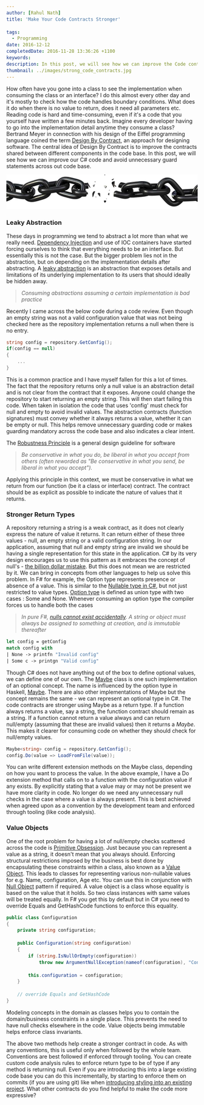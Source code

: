 ```yaml
---
author: [Rahul Nath]
title: 'Make Your Code Contracts Stronger'
  
tags:
  - Programming
date: 2016-12-12
completedDate: 2016-11-28 13:36:26 +1100
keywords:
description: In this post, we will see how we can improve the Code contracts in C# and avoid unnecessary Guard statements across our code base.
thumbnail: ../images/strong_code_contracts.jpg
---
```


How often have you gone into a class to see the implementation when consuming the class or an interface? I do this almost every other day and it's mostly to check how the code handles boundary conditions. What does it do when there is no value to return, does it need all parameters etc. Reading code is hard and time-consuming, even if it's a code that you yourself have written a few minutes back. Imagine every developer having to go into the implementation detail anytime they consume a class? Bertrand Meyer in connection with his design of the Eiffel programming language coined the term [Design By Contract](https://en.wikipedia.org/wiki/Design_by_contract), an approach for designing software. The central idea of Design By Contract is to improve the contracts shared between different components in the code base. In this post, we will see how we can improve our C# code and avoid unnecessary guard statements across out code base.

<a href="http://nebula.wsimg.com/6e7b8057c7f32b90d4f144424c8a7ae1?AccessKeyId=00F174C5B1CCF865161D&disposition=0&alloworigin=1">
<img style="box-shadow:none;" class="center" alt="Stronger Code Contracts" src="../images/strong_code_contracts.jpg"/>
</a>

### Leaky Abstraction

These days in programming we tend to abstract a lot more than what we really need. [Dependency Injection](http://www.rahulpnath.com/blog/category/dependency-injection/) and use of IOC containers have started forcing ourselves to think that everything needs to be an interface. But essentially this is not the case. But the bigger problem lies not in the abstraction, but on depending on the implementation details after abstracting. A [leaky abstraction](https://en.wikipedia.org/wiki/Leaky_abstraction) is an abstraction that exposes details and limitations of its underlying implementation to its users that should ideally be hidden away.

> _Consuming abstractions assuming a certain implementation is bad practice_

Recently I came across the below code during a code review. Even though an empty string was not a valid configuration value that was not being checked here as the repository implementation returns a null when there is no entry.

```csharp
string config = repository.GetConfig();
if(config == null)
{
    ...
}
```

This is a common practice and I have myself fallen for this a lot of times. The fact that the repository returns only a null value is an abstraction detail and is not clear from the contract that it exposes. Anyone could change the repository to start returning an empty string. This will then start failing this code. When taken in isolation the code that uses 'config' must check for null and empty to avoid invalid values. The abstraction contracts (function signatures) must convey whether it always returns a value, whether it can be empty or null. This helps remove unnecessary guarding code or makes guarding mandatory across the code base and also indicates a clear intent.

The [Robustness Principle](https://en.wikipedia.org/wiki/Robustness_principle) is a general design guideline for software

> _Be conservative in what you do, be liberal in what you accept from others (often reworded as "Be conservative in what you send, be liberal in what you accept")._

Applying this principle in this context, we must be conservative in what we return from our function (be it a class or interface) contract. The contract should be as explicit as possible to indicate the nature of values that it returns.

### Stronger Return Types

A repository returning a string is a weak contract, as it does not clearly express the nature of value it returns. It can return either of these three values - null, an empty string or a valid configuration string. In our application, assuming that null and empty string are invalid we should be having a single representation for this state in the application. C# by its very design encourages us to use this pattern as it embraces the concept of null's - [the billion dollar mistake](https://www.linkedin.com/pulse/20141126171912-7082046-tony-hoare-invention-of-the-null-reference-a-billion-dollar-mistake). But this does not mean we are restricted by it. We can bring in concepts from other languages to help us solve this problem. In F# for example, the Option type represents presence or absence of a value. This is similar to the [Nullable type in C#](https://msdn.microsoft.com/en-us/library/1t3y8s4s.aspx), but not just restricted to value types. [Option type](http://fsharpforfunandprofit.com/posts/the-option-type/) is defined as union type with two cases : Some and None. Whenever consuming an option type the compiler forces us to handle both the cases

> _In pure F#, [nulls cannot exist accidentally](https://fsharpforfunandprofit.com/posts/correctness-exhaustive-pattern-matching/). A string or object must always be assigned to something at creation, and is immutable thereafter_

```fsharp
let config = getConfig
match config with
| None -> printfn "Invalid config"
| Some c -> printgn "Valid config"
```

Though C# does not have anything out of the box to define optional values, we can define one of our own. The [Maybe](https://github.com/ploeh/Booking/blob/master/BookingDomainModel/Maybe.cs) class is one such implementation of an optional concept. The name is influenced by the option type in Haskell, [Maybe](https://wiki.haskell.org/Maybe). There are also other implementations of Maybe but the concept remains the same - we can represent an optional type in C#. The code contracts are stronger using Maybe as a return type. If a function always returns a value, say a string, the function contract should remain as a string. If a function cannot return a value always and can return null/empty (assuming that these are invalid values) then it returns a _Maybe<string>_. This makes it clearer for consuming code on whether they should check for null/empty values.

```csharp
Maybe<string> config = repository.GetConfig();
config.Do(value => LoadFromFile(value));
```

You can write different extension methods on the Maybe class, depending on how you want to process the value. In the above example, I have a Do extension method that calls on to a function with the configuration value if any exists. By explicitly stating that a value may or may not be present we have more clarity in code. No longer do we need any unnecessary null checks in the case where a value is always present. This is best achieved when agreed upon as a convention by the development team and enforced through tooling (like code analysis).

### Value Objects

One of the root problem for having a lot of null/empty checks scattered across the code is [Primitive Obsession](http://blog.ploeh.dk/2015/01/19/from-primitive-obsession-to-domain-modelling/). Just because you can represent a value as a string, it doesn't mean that you always should. Enforcing structural restrictions imposed by the business is best done by encapsulating these constraints within a class, also known as a [Value Object](http://www.rahulpnath.com/blog/thinking-beyond-primitive-values-value-objects/). This leads to classes for representing various non-nullable values for e.g. Name, configuration, Age etc. You can use this in conjunction with [Null Object](https://en.wikipedia.org/wiki/Null_Object_pattern) pattern if required. A value object is a class whose equality is based on the value that it holds. So two class instances with same values will be treated equally. In F# you get this by default but in C# you need to override Equals and GetHashCode functions to enforce this equality.

```csharp
public class Configuration
{
    private string configuration;

    public Configuration(string configuration)
    {
        if (string.IsNullOrEmpty(configuration))
            throw new ArgumentNullException(nameof(configuration), "Configuration value cannot be null");

        this.configuration = configuration;
    }

    // override Equals and GetHashCode
}
```

Modeling concepts in the domain as classes helps you to contain the domain/business constraints in a single place. This prevents the need to have null checks elsewhere in the code. Value objects being immutable helps enforce class invariants.

The above two methods help create a stronger contract in code. As with any conventions, this is useful only when followed by the whole team. Conventions are best followed if enforced through tooling. You can create custom code analysis rules to enforce return type to be of type if any method is returning null. Even if you are introducing this into a large existing code base you can do this incrementally, by starting to enforce them on commits (if you are using git) like when [introducing styling into an existing project](http://www.rahulpnath.com/blog/introducing-code-formatting-into-a-large-codebase/). What other contracts do you find helpful to make the code more expressive?
